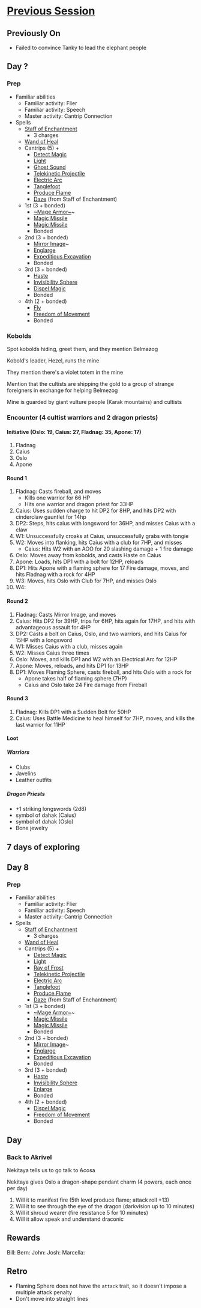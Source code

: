 # [Previous Session](./2020-12-30.md)

## Previously On

- Failed to convince Tanky to lead the elephant people

## Day ?

### Prep

- Familiar abilities
  - Familiar activity: Flier
  - Familiar activity: Speech
  - Master activity: Cantrip Connection
- Spells
  - [Staff of Enchantment](https://pf2.easytool.es/index.php?id=2788)
    - 3 charges
  - [Wand of Heal](https://pf2.easytool.es/index.php?id=2803)
  - Cantrips (5) + 
    - [Detect Magic](https://pf2.d20pfsrd.com/spell/detect-magic/)
    - [Light](https://pf2.d20pfsrd.com/spell/light/)
    - [Ghost Sound](https://pf2.d20pfsrd.com/spell/ghost-sound/)
    - [Telekinetic Projectile](https://pf2.d20pfsrd.com/spell/telekinetic-projectile/)
    - [Electric Arc](https://pf2.d20pfsrd.com/spell/electric-arc/)
    - [Tanglefoot](https://pf2.d20pfsrd.com/spell/tanglefoot/)
    - [Produce Flame](https://pf2.d20pfsrd.com/spell/ray-of-frost/)
    - [Daze](https://pf2.d20pfsrd.com/spell/daze/) (from Staff of Enchantment)
  - 1st (3 + bonded)
    - [~Mage Armor~](https://pf2.d20pfsrd.com/spell/mage-armor/)~
    - [Magic Missile](https://pf2.d20pfsrd.com/spell/magic-missile/)
    - [Magic Missile](https://pf2.d20pfsrd.com/spell/magic-missile/)
    - Bonded
  - 2nd (3 + bonded)
    - [Mirror Image](https://pf2.d20pfsrd.com/spell/mirror-image/)~
    - [Englarge](https://pf2.d20pfsrd.com/spell/enlarge/)
    - [Expeditious Excavation](https://pf2.d20pfsrd.com/spell/expeditious-excavation)
    - Bonded
  - 3rd (3 + bonded)
    - [Haste](https://pf2.d20pfsrd.com/spell/haste)
    - [Invisibility Sphere](https://pf2.d20pfsrd.com/spell/agonizing-despair)
    - [Dispel Magic](https://pf2.d20pfsrd.com/spell/dispel-magic/)
    - Bonded
  - 4th (2 + bonded)
    - [Fly](https://pf2.d20pfsrd.com/spell/fly/)
    - [Freedom of Movement](https://pf2.d20pfsrd.com/spell/freedom-of-movement/)
    - Bonded
    
### Kobolds

Spot kobolds hiding, greet them, and they mention Belmazog

Kobold's leader, Hezel, runs the mine

They mention there's a violet totem in the mine

Mention that the cultists are shipping the gold to a group of strange foreigners in exchange for helping Belmezog

Mine is guarded by giant vulture people (Karak mountains) and cultists

### Encounter (4 cultist warriors and 2 dragon priests)

#### Initiative (Oslo: 19, Caius: 27, Fladnag: 35, Apone: 17)

1. Fladnag
1. Caius
1. Oslo
1. Apone

#### Round 1

1. Fladnag: Casts fireball, and moves
   - Kills one warrior for 66 HP
   - Hits one warrior and dragon priest for 33HP
1. Caius: Uses sudden charge to hit DP2 for 8HP, and hits DP2 with cinderclaw gauntlet for 14hp
1. DP2: Steps, hits caius with longsword for 36HP, and misses Caius with a claw
1. W1: Unsuccessfully croaks at Caius, unsuccessfully grabs with tongie
1. W2: Moves into flanking, hits Caius with a club for 7HP, and misses
   - Caius: Hits W2 with an AOO for 20 slashing damage + 1 fire damage
1. Oslo: Moves away from kobolds, and casts Haste on Caius
1. Apone: Loads, hits DP1 with a bolt for 12HP, reloads
1. DP1: Hits Apone with a flaming sphere for 17 Fire damage, moves, and hits Fladnag with a rock for 4HP
1. W3: Moves, hits Oslo with Club for 7HP, and misses Oslo
1. W4: 

#### Round 2

1. Fladnag: Casts Mirror Image, and moves
1. Caius: Hits DP2 for 39HP, trips for 6HP, hits again for 17HP, and hits with advantageous assault for 4HP
1. DP2: Casts a bolt on Caius, Oslo, and two warriors, and hits Caius for 15HP with a longsword
1. W1: Misses Caius with a club, misses again
1. W2: Misses Caius three times
1. Oslo: Moves, and kills DP1 and W2 with an Electrical Arc for 12HP
1. Apone: Moves, reloads, and hits DP1 for 13HP
1. DP1: Moves Flaming Sphere, casts fireball, and hits Oslo with a rock for 
   - Apone takes half of flaming sphere (7HP)
   - Caius and Oslo take 24 Fire damage from Fireball
   
#### Round 3

1. Fladnag: Kills DP1 with a Sudden Bolt for 50HP
1. Caius: Uses Battle Medicine to heal himself for 7HP, moves, and kills the last warrior for 11HP

#### Loot

##### Warriors

- Clubs
- Javelins
- Leather outfits

##### Dragon Priests

- +1 striking longswords (2d8)
- symbol of dahak (Caius)
- symbol of dahak (Oslo)
- Bone jewelry

## 7 days of exploring

## Day 8

### Prep

- Familiar abilities
  - Familiar activity: Flier
  - Familiar activity: Speech
  - Master activity: Cantrip Connection
- Spells
  - [Staff of Enchantment](https://pf2.easytool.es/index.php?id=2788)
    - 3 charges
  - [Wand of Heal](https://pf2.easytool.es/index.php?id=2803)
  - Cantrips (5) + 
    - [Detect Magic](https://pf2.d20pfsrd.com/spell/detect-magic/)
    - [Light](https://pf2.d20pfsrd.com/spell/light/)
    - [Ray of Frost](https://pf2.d20pfsrd.com/spell/ray-of-frost/)
    - [Telekinetic Projectile](https://pf2.d20pfsrd.com/spell/telekinetic-projectile/)
    - [Electric Arc](https://pf2.d20pfsrd.com/spell/electric-arc/)
    - [Tanglefoot](https://pf2.d20pfsrd.com/spell/tanglefoot/)
    - [Produce Flame](https://pf2.d20pfsrd.com/spell/ray-of-frost/)
    - [Daze](https://pf2.d20pfsrd.com/spell/daze/) (from Staff of Enchantment)
  - 1st (3 + bonded)
    - [~Mage Armor~](https://pf2.d20pfsrd.com/spell/mage-armor/)~
    - [Magic Missile](https://pf2.d20pfsrd.com/spell/magic-missile/)
    - [Magic Missile](https://pf2.d20pfsrd.com/spell/magic-missile/)
    - Bonded
  - 2nd (3 + bonded)
    - [Mirror Image](https://pf2.d20pfsrd.com/spell/mirror-image/)~
    - [Englarge](https://pf2.d20pfsrd.com/spell/enlarge/)
    - [Expeditious Excavation](https://pf2.d20pfsrd.com/spell/expeditious-excavation)
    - Bonded
  - 3rd (3 + bonded)
    - [Haste](https://pf2.d20pfsrd.com/spell/haste)
    - [Invisibility Sphere](https://pf2.d20pfsrd.com/spell/agonizing-despair)
    - [Enlarge](https://pf2.d20pfsrd.com/spell/enlarge/)
    - Bonded
  - 4th (2 + bonded)
    - [Dispel Magic](https://pf2.d20pfsrd.com/spell/dispel-magic/)
    - [Freedom of Movement](https://pf2.d20pfsrd.com/spell/freedom-of-movement/)
    - Bonded
    
## Day

### Back to Akrivel

Nekitaya tells us to go talk to Acosa

Nekitaya gives Oslo a dragon-shape pendant charm (4 powers, each once per day)
1. Will it to manifest fire (5th level produce flame; attack roll +13)
1. Will it to see through the eye of the dragon (darkvision up to 10 minutes)
1. Will it shroud wearer (fire resistance 5 for 10 minutes)
1. Will it allow speak and understand draconic


## Rewards

Bill: 
Bern: 
John: 
Josh: 
Marcella: 
  
## Retro

- Flaming Sphere does not have the `attack` trait, so it doesn't impose a multiple attack penalty
- Don't move into straight lines
